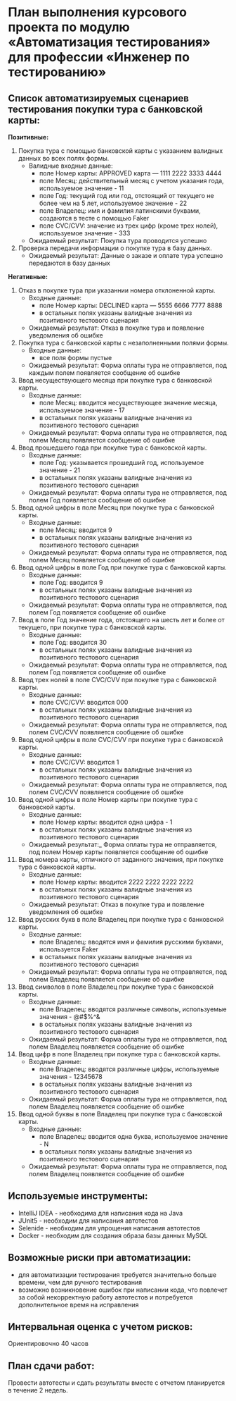 # План выполнения курсового проекта по модулю «Автоматизация тестирования» для профессии «Инженер по тестированию»

## Список автоматизируемых сценариев тестирования покупки тура с банковской карты:
**Позитивные:**
1. Покупка тура с помощью банковской карты с указанием валидных данных во всех полях формы. 
   - Валидные входные данные:
       - поле Номер карты: APPROVED карта — 1111 2222 3333 4444
       - поле Месяц: действительный месяц с учетом указания года, используемое значение - 11
       - поле Год: текущий год или год, отстоящий от текущего не более чем на 5 лет, используемое значение - 22
       - поле Владелец: имя и фамилия латинскими буквами, создаются в тесте с помощью Faker
       - поле CVC/CVV: значение из трех цифр (кроме трех нолей), используемое значение - 333
   - Ожидаемый результат: Покупка тура проводится успешно
2. Проверка передачи информации о покупке тура в базу данных.
   - Ожидаемый результат: Данные о заказе и оплате тура успешно передаются в базу данных

**Негативные:**
1. Отказ в покупке тура при указаннии номера отклоненной карты.
   - Входные данные:
       - поле Номер карты: DECLINED карта — 5555 6666 7777 8888
       - в остальных полях указаны валидные значения из позитивного тестового сценария
   - Ожидаемый результат: Отказ в покупке тура и появление уведомления об ошибке
2. Покупка тура с банковской карты с незаполненными полями формы.
   - Входные данные:
       - все поля формы пустые
   - Ожидаемый результат: Форма оплаты тура не отправляется, под каждым полем появляется сообщение об ошибке
3. Ввод несуществующего месяца при покупке тура с банковской карты.
   - Входные данные:
       - поле Месяц: вводится несуществующее значение месяца, используемое значение - 17
       - в остальных полях указаны валидные значения из позитивного тестового сценария
   - Ожидаемый результат: Форма оплаты тура не отправляется, под полем Месяц появляется сообщение об ошибке
4. Ввод прошедшего года при покупке тура с банковской карты.
   - Входные данные:
       - поле Год: указывается прошедший год, используемое значение - 21
       - в остальных полях указаны валидные значения из позитивного тестового сценария
   - Ожидаемый результат: Форма оплаты тура не отправляется, под полем Год появляется сообщение об ошибке
5. Ввод одной цифры в поле Месяц при покупке тура с банковской карты.
   - Входные данные:
       - поле Месяц: вводится 9
       - в остальных полях указаны валидные значения из позитивного тестового сценария
   - Ожидаемый результат: Форма оплаты тура не отправляется, под полем Месяц появляется сообщение об ошибке
6. Ввод одной цифры в поле Год при покупке тура с банковской карты.
   - Входные данные:
       - поле Год: вводится 9
       - в остальных полях указаны валидные значения из позитивного тестового сценария
   - Ожидаемый результат: Форма оплаты тура не отправляется, под полем Год появляется сообщение об ошибке
7. Ввод в поле Год значение года, отстоящего на шесть лет и более от текущего, при покупке тура с банковской карты.
   - Входные данные:
       - поле Год: вводится 30
       - в остальных полях указаны валидные значения из позитивного тестового сценария
   - Ожидаемый результат: Форма оплаты тура не отправляется, под полем Год появляется сообщение об ошибке
8. Ввод трех нолей в поле CVC/CVV при покупке тура с банковской карты.
   - Входные данные:
       - поле CVC/CVV: вводится 000
       - в остальных полях указаны валидные значения из позитивного тестового сценария
   - Ожидаемый результат: Форма оплаты тура не отправляется, под полем CVC/CVV появляется сообщение об ошибке
9. Ввод одной цифры в поле CVC/CVV при покупке тура с банковской карты.
   - Входные данные:
       - поле CVC/CVV: вводится 1
       - в остальных полях указаны валидные значения из позитивного тестового сценария
   - Ожидаемый результат: Форма оплаты тура не отправляется, под полем CVC/CVV появляется сообщение об ошибке
10. Ввод одной цифры в поле Номер карты при покупке тура с банковской карты.
    - Входные данные:
        - поле Номер карты: вводится одна цифра - 1
        - в остальных полях указаны валидные значения из позитивного тестового сценария
    - Ожидаемый результат:_ Форма оплаты тура не отправляется, под полем Номер карты появляется сообщение об ошибке
11. Ввод номера карты, отличного от заданного значения, при покупке тура с банковской карты.
    - Входные данные:
        - поле Номер карты: вводится 2222 2222 2222 2222
        - в остальных полях указаны валидные значения из позитивного тестового сценария
    - Ожидаемый результат: Отказ в покупке тура и появление уведомления об ошибке
12. Ввод русских букв в поле Владелец при покупке тура с банковской карты.
    - Входные данные:
        - поле Владелец: вводятся имя и фамилия русскими буквами, используется Faker
        - в остальных полях указаны валидные значения из позитивного тестового сценария
    - Ожидаемый результат: Форма оплаты тура не отправляется, под полем Владелец появляется сообщение об ошибке
13. Ввод символов в поле Владелец при покупке тура с банковской карты.
    - Входные данные:
        - поле Владелец: вводятся различные символы, используемые значения - @#$%^&
        - в остальных полях указаны валидные значения из позитивного тестового сценария
    - Ожидаемый результат: Форма оплаты тура не отправляется, под полем Владелец появляется сообщение об ошибке
14. Ввод цифр в поле Владелец при покупке тура с банковской карты.
    - Входные данные:
        - поле Владелец: вводятся различные цифры, используемые значения - 12345678
        - в остальных полях указаны валидные значения из позитивного тестового сценария
    - Ожидаемый результат: Форма оплаты тура не отправляется, под полем Владелец появляется сообщение об ошибке
15. Ввод одной буквы в поле Владелец при покупке тура с банковской карты.
    - Входные данные:
        - поле Владелец: вводится одна буква, используемое значение - N
        - в остальных полях указаны валидные значения из позитивного тестового сценария
    - Ожидаемый результат: Форма оплаты тура не отправляется, под полем Владелец появляется сообщение об ошибке


## Используемые инструменты:
- IntelliJ IDEA - необходима для написания кода на Java
- JUnit5 - необходим для написания автотестов
- Selenide - необходим для упрощения написания автотестов
- Docker - необходим для создания образа базы данных MySQL

## Возможные риски при автоматизации:
- для автоматизации тестирования требуется значительно больше времени, чем для ручного тестирования
- возможно возникновение ошибок при написании кода, что повлечет за собой некорректную работу автотестов и потребуется дополнительное время на исправления

## Интервальная оценка с учетом рисков:
Ориентировочно 40 часов

## План сдачи работ:
Провести автотесты и сдать результаты вместе с отчетом планируется в течение 2 недель.